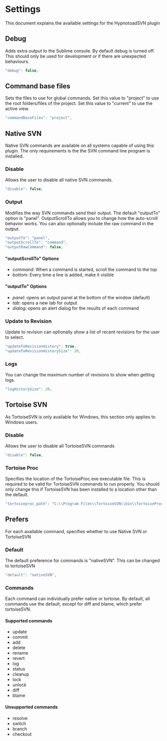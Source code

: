 # Settings
This document explains the available settings for the HypnotoadSVN plugin

## Debug
Adds extra output to the Sublime console. By default debug is turned off.
This should only be used for development or if there are unexpected behaviours.

```Javascript
"debug": false,
```

## Command base files
Sets the files to use for global commands.
Set this value to "project" to use the root folders/files of the project.
Set this value to "current" to use the active view.

```Javascript
"commandBaseFiles": "project",
```

## Native SVN
Native SVN commands are available on all systems capable of using this plugin.
The only requirements is the the SVN command line program is installed.

### Disable
Allows the user to disable all native SVN commands.

```Javascript
"disable": false,
```

### Output
Modifies the way SVN commands send their output.
The default "outputTo" option is "panel".
OutputScrollTo allows you to change how the auto-scroll behavior works.
You can also optionally include the raw command in the output.

```Javascript
"outputTo": "panel",
"outputScrollTo": "command",
"outputRawCommand": false,
```

#### "outputScrollTo" Options
- *command*: When a command is started, scroll the command to the top
- *bottom*: Every time a line is added, make it visible

#### "outputTo" Options
- *panel*: opens an output panel at the bottom of the window (default)
- *tab*: opens a new tab for output
- *dialog*: opens an alert dialog for the results of each command

### Update to Revision
Update to revision can optionally show a list of recent revisions for the user to select.

```Javascript
"updateToRevisionHistory": true,
"updateToRevisionHistorySize": 20,
```

### Logs
You can change the maximum number of revisions to show when getting logs.

```Javascript
"logHistorySize": 20,
```


## Tortoise SVN
As TortoiseSVN is only available for Windows, this section only applies to Windows users.

### Disable
Allows the user to disable all TortoiseSVN commands

```Javascript
"disable": false,
```

### Tortoise Proc
Specifies the location of the TortoiseProc.exe executable file.
This is required to be valid for TortoiseSVN commands to run properly.
You should only change this if TortoiseSVN has been installed to a location other than the default.
```Javascript
"tortoiseproc_path": "C:\\Program Files\\TortoiseSVN\\bin\\TortoiseProc.exe",
```

## Prefers
For each available command, specifies whether to use Native SVN or TortoiseSVN

### Default
The default preference for commands is "nativeSVN". This can be changed to tortoiseSVN

```Javascript
"default": "nativeSVN",
```

### Commands
Each command can individually prefer native or tortoise.
By default, all commands use the default, except for diff and blame, which prefer tortoiseSVN.

#### Supported commands
- update
- commit
- add
- delete
- rename
- revert
- log
- status
- cleanup
- lock
- unlock
- diff
- blame

#### Unsupported commands
- resolve
- switch
- branch
- checkout
